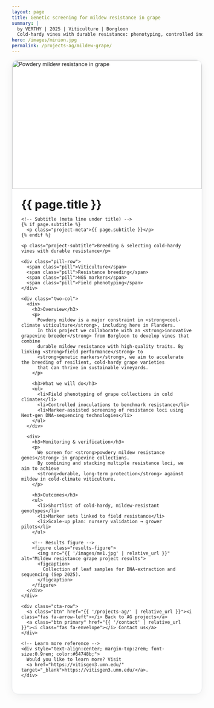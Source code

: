 ```yaml
---
layout: page
title: Genetic screening for mildew resistance in grape 
summary: |
  by VERTHY | 2025 | Viticulture | Borgloon
  Cold-hardy vines with durable resistance: phenotyping, controlled inoculation, and marker-assisted screening.
hero: /images/minion.jpg
permalink: /projects-ag/mildew-grape/
---
```


<div class="project-card">
  <div class="project-hero">
    <img src="{{ page.hero | default: '/images/minion.jpg' | relative_url }}" alt="Powdery mildew resistance in grape">
  </div>

  <div class="project-body">
    <h1 class="project-title">{{ page.title }}</h1>

    <!-- Subtitle (meta line under title) -->
    {% if page.subtitle %}
      <p class="project-meta">{{ page.subtitle }}</p>
    {% endif %}

    <p class="project-subtitle">Breeding & selecting cold-hardy vines with durable resistance</p>

    <div class="pill-row">
      <span class="pill">Viticulture</span>
      <span class="pill">Resistance breeding</span>
      <span class="pill">NGS markers</span>
      <span class="pill">Field phenotyping</span>
    </div>

    <div class="two-col">
      <div>
        <h3>Overview</h3>
        <p>
          Powdery mildew is a major constraint in <strong>cool-climate viticulture</strong>, including here in Flanders.
          In this project we collaborate with an <strong>innovative grapevine breeder</strong> from Borgloon to develop vines that combine 
          durable mildew resistance with high-quality traits. By linking <strong>field performance</strong> to
          <strong>genetic markers</strong>, we aim to accelerate the breeding of resilient, cold-hardy grape varieties 
          that can thrive in sustainable vineyards.
        </p>

        <h3>What we will do</h3>
        <ul>
          <li>Field phenotyping of grape collections in cold climates</li>
          <li>Controlled inoculations to benchmark resistance</li>
          <li>Marker-assisted screening of resistance loci using Next-gen DNA-sequencing technologies</li>
        </ul>
      </div>

      <div>
        <h3>Monitoring & verification</h3>
        <p>
          We screen for <strong>powdery mildew resistance genes</strong> in grapevine collections.
          By combining and stacking multiple resistance loci, we aim to achieve
          <strong>durable, long-term protection</strong> against mildew in cold-climate viticulture.
        </p>

        <h3>Outcomes</h3>
        <ul>
          <li>Shortlist of cold-hardy, mildew-resistant genotypes</li>
          <li>Marker sets linked to field resistance</li>
          <li>Scale-up plan: nursery validation → grower pilots</li>
        </ul>

        <!-- Results figure -->
        <figure class="results-figure">
          <img src="{{ '/images/me1.jpg' | relative_url }}" alt="Mildew resistance grape project results">
          <figcaption>
            Collection of leaf samples for DNA-extraction and sequencing (Sep 2025).
          </figcaption>
        </figure>
      </div>
    </div>

    <div class="cta-row">
      <a class="btn" href="{{ '/projects-ag/' | relative_url }}"><i class="fas fa-arrow-left"></i> Back to AG projects</a>
      <a class="btn primary" href="{{ '/contact' | relative_url }}"><i class="fas fa-envelope"></i> Contact us</a>
    </div>

    <!-- Learn more reference -->
    <div style="text-align:center; margin-top:2rem; font-size:0.9rem; color:#64748b;">
      Would you like to learn more? Visit 
      <a href="https://vitisgen3.umn.edu/" target="_blank">https://vitisgen3.umn.edu/</a>.
    </div>
  </div>
</div>

<style>
.project-card{
  max-width: 980px; margin: 0 auto 2.5rem; background:#fff;
  border:1px solid #e5e7eb; border-radius:16px; overflow:hidden;
  box-shadow: 0 6px 24px rgba(0,0,0,.06);
}
.project-hero img{
  width:100%; height: 340px; object-fit: cover; object-position: center; display:block;
}
@media (min-width: 1024px){
  .project-hero img{ height: 420px; }
}
.project-body{ padding: 1.25rem 1.5rem 1.75rem; }
.project-title{ margin: .2rem 0 0; font-size: 1.9rem; }

/* Meta subtitle under title */
.project-meta{ color:#64748b; font-size:0.95rem; margin:0.2rem 0 0.8rem; }

.project-subtitle{ color:#475569; margin: .25rem 0 1rem; font-size:1.1rem; }

.pill-row{ display:flex; flex-wrap:wrap; gap:.5rem; margin-bottom:1.25rem; }
.pill{
  background:#e6f4f4; color:#217f82; padding:.25rem .6rem; border-radius:999px;
  font-size:.85rem; border:1px solid #cde7e7;
}

.two-col{ display:grid; grid-template-columns: 1fr; gap:1.25rem; }
@media (min-width: 860px){
  .two-col{ grid-template-columns: 1fr 1fr; gap:1.5rem 2rem; }
}

.cta-row{ display:flex; gap:.75rem; flex-wrap:wrap; margin-top:1.25rem; }
.btn{
  display:inline-flex; align-items:center; gap:.5rem; text-decoration:none;
  padding:.6rem .9rem; border-radius:10px; border:1px solid #e5e7eb; color:#0f172a;
  background:#fff; transition: all .2s ease;
}
.btn:hover{ transform: translateY(-2px); box-shadow:0 8px 20px rgba(0,0,0,.08); }
.btn.primary{ background:#217f82; color:#fff; border-color:#217f82; }
.btn.primary:hover{ background:#186c6d; border-color:#186c6d; }

/* Results figure styling */
.results-figure {
  max-width: 320px;   /* keeps figure small */
  margin: 1rem auto;
  border-radius: 10px;
  text-align: center;
}
.results-figure img {
  display: block;
  width: 50%;
  height: auto;
  border-radius: 10px;
}
.results-figure figcaption {
  font-size: 0.85rem;
  color: #64748b;
  margin-top: 0.4rem;
}
</style>
